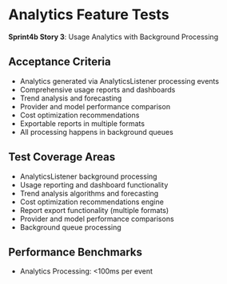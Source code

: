 # Analytics Feature Tests

**Sprint4b Story 3**: Usage Analytics with Background Processing

## Acceptance Criteria
- Analytics generated via AnalyticsListener processing events
- Comprehensive usage reports and dashboards
- Trend analysis and forecasting
- Provider and model performance comparison
- Cost optimization recommendations
- Exportable reports in multiple formats
- All processing happens in background queues

## Test Coverage Areas
- AnalyticsListener background processing
- Usage reporting and dashboard functionality
- Trend analysis algorithms and forecasting
- Cost optimization recommendations engine
- Report export functionality (multiple formats)
- Provider and model performance comparisons
- Background queue processing

## Performance Benchmarks
- Analytics Processing: <100ms per event
